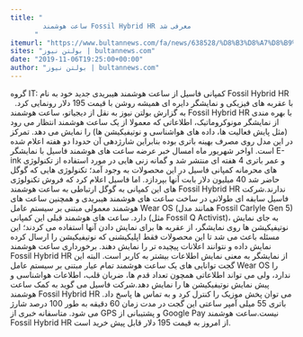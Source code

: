 ```yaml
---
title: "
        ساعت هوشمند Fossil Hybrid HR معرفی شد
      "
itemurl: "https://www.bultannews.com/fa/news/638528/%D8%B3%D8%A7%D8%B9%D8%AA-%D9%87%D9%88%D8%B4%D9%85%D9%86%D8%AF-fossil-hybrid-hr-%D9%85%D8%B9%D8%B1%D9%81%DB%8C-%D8%B4%D8%AF"
sites: "بولتن نیوز | bultannews.com"
date: "2019-11-06T19:25:00+00:00"
author: "بولتن نیوز | bultannews.com"
---
```


گروه IT: کمپانی فاسیل از ساعت هوشمند هیبریدی جدید خود به نام Fossil Hybrid HR با عقربه های فیزیکی و نمایشگر دایره ای همیشه روشن با قیمت 195 دلار رونمایی کرد.   به گزارش بولتن نیوز به نقل از دیجیاتو، ساعت هوشمند Fossil Hybrid HR با بهره مندی از نمایشگر مونوکروماتیک، اطلاعاتی که معمولا از یک ساعت هوشمند انتظار می رود (مثل پایش فعالیت ها، داده های هواشناسی و نوتیفیکیشن ها) را نمایش می دهد. تمرکز در این مدل روی مصرف بهینه باتری بوده بنابراین شارژدهی آن حدودا دو هفته اعلام شده است.
اواخر شهریور ماه امسال خبر عرضه ساعت های هوشمند فاسیل با نمایشگر E-ink و عمر باتری 4 هفته ای منتشر شد و گمانه زنی هایی در مورد استفاده از تکنولوژی های محرمانه کمپانی فاسیل در این محصولات به وجود آمد؛ تکنولوژی هایی که گوگل حاضر شد 40 میلیون دلار بابت آنها بپردازد. اما فاسیل اعلام کرد که فروش تکنولوژی های این کمپانی به گوگل ارتباطی به ساعت هوشمند Fossil Hybrid HR ندارند.شرکت فاسیل سابقه ای طولانی در ساخت ساعت های هوشمند هیبریدی و همچنین ساعت های هوشمند معمولی مبتنی بر سیستم عامل Wear OS (همانند مدل Fossil Carlyle Gen 5) دارد. ساعت های هوشمند قبلی این کمپانی (مثل Fossil Q Activist)، به جای نمایش نوتیفیکیشن ها روی نمایشگر، از عقربه ها برای نمایش دادن آنها استفاده می کردند؛ این مسئله باعث می شد تا این محصولات فقط اپلیکیشنی که نوتیفیکیشن را ارسال کرده نمایش داده و نتوانند اعلانات پیچیده تر را نمایش دهند.
برخورداری ساعت هوشمند Fossil Hybrid HR از نمایشگر به معنی نمایش اطلاعات بیشتر به کاربر است. البته این گجت توانایی های یک ساعت هوشمند تمام عیار مبتنی بر سیستم عامل Wear OS را ندارد، ولی می تواند اطلاعاتی همچون تعداد قدم ها، ضربان قلب، اطلاعات هواشناسی و پیش نمایش نوتیفیکیشن ها را نمایش دهد.شرکت فاسیل می گوید به کمک ساعت هوشمند Fossil Hybrid HR می توان پخش موزیک را کنترل کرد و به تماس ها پاسخ داد. باتری 55 میلی آمپر ساعتی این گجت در مدت زمان 60 دقیقه به طور 100 درصد شارژ می شود. متاسفانه خبری از GPS و پشتیبانی از Google Pay نیست.ساعت هوشمند Fossil Hybrid HR از امروز به قیمت 195 دلار قابل پیش خرید است.
